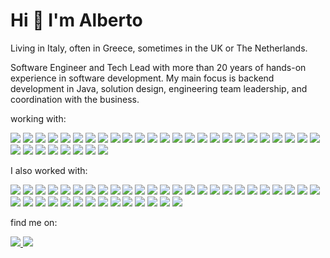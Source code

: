 <h1>Hi 👋 I'm Alberto</h1>

<p>Living in Italy, often in Greece, sometimes in the UK or The Netherlands.</p>

<p>Software Engineer and Tech Lead with more than 20 years of hands-on experience in software development. My main focus is backend development in Java, solution design, engineering team leadership, and coordination with the business.<p>

<!--
  https://shields.io/
  https://simpleicons.org/
-->

working with:
<p>
  <img src="https://img.shields.io/badge/java-%23007396.svg?&style=for-the-badge&logo=openjdk&logoColor=white"/>
  <img src="https://img.shields.io/badge/python-%233776AB.svg?&style=for-the-badge&logo=python&logoColor=white"/>
  
  <img src="https://img.shields.io/badge/spring-%236DB33F.svg?&style=for-the-badge&logo=spring&logoColor=white"/>
  <img src="https://img.shields.io/badge/springboot-%236DB33F.svg?&style=for-the-badge&logo=springboot&logoColor=white"/>
  <img src="https://img.shields.io/badge/lombok-%23FF0000.svg?&style=for-the-badge&logo=openjdk&logoColor=black"/>
  <img src="https://img.shields.io/badge/llamaindex-%231E2129.svg?&style=for-the-badge&logo=python&logoColor=white"/>
  <img src="https://img.shields.io/badge/streamlit-%23FF4B4B.svg?&style=for-the-badge&logo=streamlit&logoColor=white"/>
  
  <img src="https://img.shields.io/badge/postgresql-%23336791.svg?&style=for-the-badge&logo=postgresql&logoColor=white"/>
  <img src="https://img.shields.io/badge/kafka-%23231F20.svg?&style=for-the-badge&logo=apachekafka&logoColor=white"/>
  <img src="https://img.shields.io/badge/netlify-%23139CAB.svg?&style=for-the-badge&logo=netlify&logoColor=white"/>
  <img src="https://img.shields.io/badge/aws-%23FF9900.svg?&style=for-the-badge&logo=amazon&logoColor=white"/>
  <img src="https://img.shields.io/badge/docker-%23007bff.svg?&style=for-the-badge&logo=docker&logoColor=white"/>
  <img src="https://img.shields.io/badge/kubernetes-%23007bff.svg?&style=for-the-badge&logo=kubernetes&logoColor=white"/>
  <img src="https://img.shields.io/badge/k9s-%23000000.svg?&style=for-the-badge&logo=kubernetes&logoColor=white"/>
  <img src="https://img.shields.io/badge/github-%23000000.svg?&style=for-the-badge&logo=github&logoColor=white"/>
  <img src="https://img.shields.io/badge/intellijidea-%23000000.svg?&style=for-the-badge&logo=intellijidea&logoColor=white"/>
  <img src="https://img.shields.io/badge/pycharm-%23000000.svg?&style=for-the-badge&logo=pycharm&logoColor=white"/>
  <img src="https://img.shields.io/badge/vim-%23019733.svg?&style=for-the-badge&logo=vim&logoColor=white"/>
  <img src="https://img.shields.io/badge/sonarqube-%234E9BCD.svg?&style=for-the-badge&logo=sonarqube&logoColor=white"/>
  <img src="https://img.shields.io/badge/newrelic-%231CE783.svg?&style=for-the-badge&logo=newrelic&logoColor=white"/>
  <img src="https://img.shields.io/badge/jira-%230052CC.svg?&style=for-the-badge&logo=jira&logoColor=white"/>
  <img src="https://img.shields.io/badge/bitbucket-%230052CC.svg?&style=for-the-badge&logo=bitbucket&logoColor=white"/>
  <img src="https://img.shields.io/badge/confluence-%230052CC.svg?&style=for-the-badge&logo=confluence&logoColor=white"/>
  <img src="https://img.shields.io/badge/obsidian-%237C3AED.svg?&style=for-the-badge&logo=obsidian&logoColor=white"/>
  <img src="https://img.shields.io/badge/gradle-%2302303A.svg?&style=for-the-badge&logo=gradle&logoColor=white"/>
  <img src="https://img.shields.io/badge/slack-%234A154B.svg?&style=for-the-badge&logo=slack&logoColor=white"/>
  <img src="https://img.shields.io/badge/jenkins-%23DC3545.svg?&style=for-the-badge&logo=jenkins&logoColor=white"/>
  <img src="https://img.shields.io/badge/git-%23F05032.svg?&style=for-the-badge&logo=git&logoColor=white"/>
  <img src="https://img.shields.io/badge/opentelemetry-%23000000.svg?&style=for-the-badge&logo=opentelemetry&logoColor=white"/>
  <img src="https://img.shields.io/badge/ollama-%23000000.svg?&style=for-the-badge&logo=ollama&logoColor=white"/>
  <img src="https://img.shields.io/badge/mistral_ai-%23FE0008.svg?&style=for-the-badge&logo=ollama&logoColor=white"/>
  <img src="https://img.shields.io/badge/llama-%230668E1.svg?&style=for-the-badge&logo=ollama&logoColor=white"/>
  <img src="https://img.shields.io/badge/chroma_db-%23020817.svg?&style=for-the-badge&logo=ollama&logoColor=white"/>
</p>

I also worked with:
<p>
  <img src="https://img.shields.io/badge/c-%23A8B9CC.svg?&style=for-the-badge&logo=c&logoColor=black"/>
  <img src="https://img.shields.io/badge/c++-%2300599C.svg?&style=for-the-badge&logo=cplusplus&logoColor=white"/>
  <img src="https://img.shields.io/badge/typescript-%233178C6.svg?&style=for-the-badge&logo=typescript&logoColor=white"/>
  <img src="https://img.shields.io/badge/javascript-%23F7DF1E.svg?&style=for-the-badge&logo=javascript&logoColor=black"/>
  <img src="https://img.shields.io/badge/scala-%23DC322F.svg?&style=for-the-badge&logo=scala&logoColor=white"/>
  
  <img src="https://img.shields.io/badge/struts-%2317233b.svg?&style=for-the-badge&logo=apache&logoColor=white"/>
  <img src="https://img.shields.io/badge/react-%2361DAFB.svg?&style=for-the-badge&logo=react&logoColor=black"/>
  <img src="https://img.shields.io/badge/react_native-%2361DAFB.svg?&style=for-the-badge&logo=react&logoColor=black"/>
  <img src="https://img.shields.io/badge/angular-%230F0F11.svg?&style=for-the-badge&logo=angular&logoColor=white"/>
  <img src="https://img.shields.io/badge/spring_mvc-%236DB33F.svg?&style=for-the-badge&logo=spring&logoColor=white"/>
  <img src="https://img.shields.io/badge/spring_data-%236DB33F.svg?&style=for-the-badge&logo=spring&logoColor=white"/>
  <img src="https://img.shields.io/badge/spring_cloud-%236DB33F.svg?&style=for-the-badge&logo=spring&logoColor=white"/>
  <img src="https://img.shields.io/badge/spring_integration-%236DB33F.svg?&style=for-the-badge&logo=spring&logoColor=white"/>
  <img src="https://img.shields.io/badge/jquery-%230769AD.svg?&style=for-the-badge&logo=jquery&logoColor=white"/>
  <img src="https://img.shields.io/badge/camel-%23E97826.svg?&style=for-the-badge&logo=apache&logoColor=white"/>
  <img src="https://img.shields.io/badge/wicket-%23FF9925.svg?&style=for-the-badge&logo=apache&logoColor=white"/>
    
  <img src="https://img.shields.io/badge/tomcat-%23F8DC75.svg?&style=for-the-badge&logo=apachetomcat&logoColor=black"/>
  <img src="https://img.shields.io/badge/weblogic-%23F80000.svg?&style=for-the-badge&logo=openjdk&logoColor=black"/>
  <img src="https://img.shields.io/badge/jboss-%23F80000.svg?&style=for-the-badge&logo=openjdk&logoColor=black"/>
  <img src="https://img.shields.io/badge/alfresco-%23006334.svg?&style=for-the-badge&logo=openjdk&logoColor=black"/>
  <img src="https://img.shields.io/badge/liferay-%230363CF.svg?&style=for-the-badge&logo=openjdk&logoColor=black"/>
  <img src="https://img.shields.io/badge/rabbitmq-%23FF6600.svg?&style=for-the-badge&logo=rabbitmq&logoColor=white"/>
  <img src="https://img.shields.io/badge/mysql-%234479A1.svg?&style=for-the-badge&logo=mysql&logoColor=white"/>
  <img src="https://img.shields.io/badge/oracle_db-%23F80000.svg?&style=for-the-badge&logoColor=white"/>
  <img src="https://img.shields.io/badge/grafana-%23F46800.svg?&style=for-the-badge&logo=grafana&logoColor=white"/>
  <img src="https://img.shields.io/badge/prometheus-%23E6522C.svg?&style=for-the-badge&logo=prometheus&logoColor=white"/>
  <img src="https://img.shields.io/badge/gnubash-%234EAA25.svg?&style=for-the-badge&logo=gnubash&logoColor=white"/>
  <img src="https://img.shields.io/badge/visualstudiocode-%23007ACC.svg?&style=for-the-badge&logo=visualstudiocode&logoColor=white"/>
  <img src="https://img.shields.io/badge/maven-%23C71A36.svg?&style=for-the-badge&logo=apachemaven&logoColor=white"/>
  <img src="https://img.shields.io/badge/hazelcast-%23C6FF3A.svg?&style=for-the-badge&logo=openjdk&logoColor=black"/>
  <img src="https://img.shields.io/badge/ant-%23A82C7C.svg?&style=for-the-badge&logo=apache&logoColor=white"/>
  <img src="https://img.shields.io/badge/subversion-%23819DCA.svg?&style=for-the-badge&logo=apache&logoColor=white"/>
  <img src="https://img.shields.io/badge/clearcase-%231D87A3.svg?&style=for-the-badge&logoColor=white"/>
  <img src="https://img.shields.io/badge/websphere-%23705F9D.svg?&style=for-the-badge&logoColor=white"/>
  <img src="https://img.shields.io/badge/activemq-%2378932C.svg?&style=for-the-badge&logo=apache&logoColor=white"/>
  <img src="https://img.shields.io/badge/tamino_db-%230899CC.svg?&style=for-the-badge&logoColor=white"/>
  <img src="https://img.shields.io/badge/marklogic_db-%2382E93D.svg?&style=for-the-badge&logoColor=white"/>
  <img src="https://img.shields.io/badge/openshift-%23EE0000.svg?&style=for-the-badge&logo=redhatopenshift&logoColor=white"/>
  <img src="https://img.shields.io/badge/archimate-%232167D1.svg?&style=for-the-badge&logoColor=white"/>
</p>
  
find me on:  
<p>
  <a href="https://www.linkedin.com/in/albertorossotto/">
    <img src="https://img.shields.io/badge/linkedin%20-%230A66C2.svg?&style=for-the-badge&logo=linkedin&logoColor=white"/>
  </a>
  <a href="https://blog.rossotto.net">
    <img src="https://img.shields.io/badge/blog%20-%23DC3545.svg?&style=for-the-badge&logo=blogger&logoColor=white"/>
  </a>
</p>
